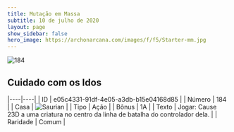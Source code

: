 ```yaml
---
title: Mutação em Massa
subtitle: 10 de julho de 2020
layout: page
show_sidebar: false
hero_image: https://archonarcana.com/images/f/f5/Starter-mm.jpg
---
```


![184](https://cdn.keyforgegame.com/media/card_front/pt/479_184_59XF6PVXWFGG_pt.png)

## Cuidado com os Idos

|----|----|
| ID | e05c4331-91df-4e05-a3db-b15e04168d85 |
| Número | 184 |
| Casa | ![Saurian](https://archonarcana.com/images/thumb/9/9e/Saurian_P.png/22px-Saurian_P.png "Sauro") |
| Tipo | Ação |
| Bônus | 1A |
| Texto | Jogar: Cause 23D a uma criatura no centro da linha de batalha do controlador dela. |
| Raridade | Comum |
